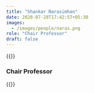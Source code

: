 ```yaml
---
title: "Shankar Narasimhan"
date: 2020-07-28T17:42:57+05:30
images:
  - /images/people/naras.png
role: "Chair Professor"
draft: false 
---
```


{{<rawhtml>}}

<h3><b>Chair Professor</b></h3>

{{</rawhtml>}}
